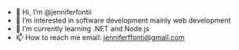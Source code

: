 - 👋 Hi, I’m @jenniferfontii
- 👀 I’m interested in software development mainly web development
- 🌱 I’m currently learning .NET and Node.js 
- 📫 How to reach me email: jenniferffonti@gmail.com


